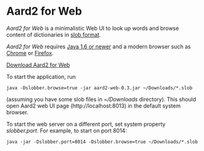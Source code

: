 # Aard2 for Web
*Aard2 for Web* is a minimalistic Web UI to look up words and
  browse content of dictionaries in [slob format](https://github.com/itkach/slob).

*Aard2 for Web* requires [Java 1.6 or newer](http://java.com/download/index.jsp) and a modern browser
  such as [Chrome](https://www.google.com/chrome/browser/) or [Firefox](http://mozilla.org/firefox).

[Download Aard2 for Web](https://github.com/itkach/aard2-web/releases/)

To start the application, run

	java -Dslobber.browse=true -jar aard2-web-0.3.jar ~/Downloads/*.slob

(assuming you have some slob files in *~/Downloads*
directory). This should open Aard2 web UI page
(http://localhost:8013) in the default system browser.

To start the web server on a different port, set system
property *slobber.port*. For example, to start on port 8014:

	java -jar -Dslobber.port=8014 -Dslobber.browse=true ~/Downloads/*.slob
